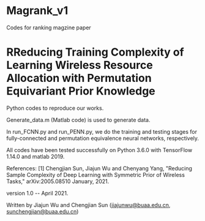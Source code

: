 # Magrank_v1
Codes for ranking magzine paper

# RReducing Training Complexity of Learning Wireless Resource Allocation with Permutation Equivariant Prior Knowledge
Python codes to reproduce our works. 

Generate_data.m (Matlab code) is used to generate data. 

In run_FCNN.py and run_PENN.py, we do the training and testing stages for fully-connected and permutation equivalence neural networks, respectively.

All codes have been tested successfully on Python 3.6.0 with TensorFlow 1.14.0 and matlab 2019.

References: 
[1] Chengjian Sun, Jiajun Wu and Chenyang Yang, "Reducing Sample Complexity of Deep Learning with Symmetric Prior of Wireless Tasks," arXiv:2005.08510 January, 2021.

version 1.0 -- April 2021. 

Written by Jiajun Wu and Chengjian Sun (jiajunwu@buaa.edu.cn, sunchengjian@buaa.edu.cn)
